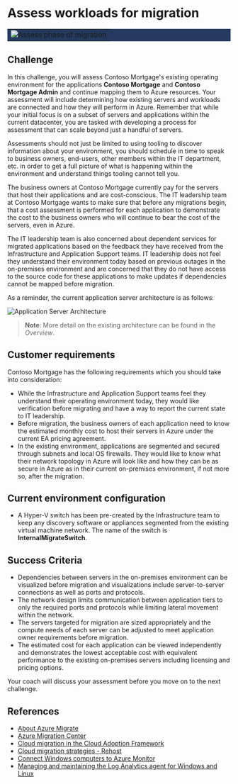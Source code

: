 # Assess workloads for migration

<table style="width: 100%; background-color: #243A5E; text-align: center">
<tr>
<td align="center"><img style="border: 0px" src="images/migrate_header_assess.png" alt="Assess phase of migration" /></td>
</tr>
</table>

## Challenge

In this challenge, you will assess Contoso Mortgage's existing operating environment for the applications **Contoso Mortgage** and **Contoso Mortgage Admin** and continue mapping them to Azure resources. Your assessment will include determining how existing servers and workloads are connected and how they will perform in Azure. Remember that while your initial focus is on a subset of servers and applications within the current datacenter, you are tasked with developing a process for assessment that can scale beyond just a handful of servers.

Assessments should not just be limited to using tooling to discover information about your environment, you should schedule in time to speak to business owners, end-users, other members within the IT department, etc. in order to get a full picture of what is happening within the environment and understand things tooling cannot tell you.

The business owners at Contoso Mortgage currently pay for the servers that host their applications and are cost-conscious. The IT leadership team at Contoso Mortgage wants to make sure that before any migrations begin, that a cost assessment is performed for each application to demonstrate the cost to the business owners who will continue to bear the cost of the servers, even in Azure.

The IT leadership team is also concerned about dependent services for migrated applications based on the feedback they have received from the Infrastructure and Application Support teams. IT leadership does not feel they understand their environment today based on previous outages in the on-premises environment and are concerned that they do not have access to the source code for these applications to make updates if dependencies cannot be mapped before migration.

As a reminder, the current application server architecture is as follows:

![Application Server Architecture](images/application_server_architecture.png)

> **Note**: More detail on the existing architecture can be found in the *Overview*.

## Customer requirements

Contoso Mortgage has the following requirements which you should take into consideration:

* While the Infrastructure and Application Support teams feel they understand their operating environment today, they would like verification before migrating and have a way to report the current state to IT leadership.
* Before migration, the business owners of each application need to know the estimated monthly cost to host their servers in Azure under the current EA pricing agreement.
* In the existing environment, applications are segmented and secured through subnets and local OS firewalls. They would like to know what their network topology in Azure will look like and how they can be as secure in Azure as in their current on-premises environment, if not more so, after the migration.

## Current environment configuration

* A Hyper-V switch has been pre-created by the Infrastructure team to keep any discovery software or appliances segmented from the existing virtual machine network. The name of the switch is **InternalMigrateSwitch**.

## Success Criteria

* Dependencies between servers in the on-premises environment can be visualized before migration and visualizations include server-to-server connections as well as ports and protocols.
* The network design limits communication between application tiers to only the required ports and protocols while limiting lateral movement within the network.
* The servers targeted for migration are sized appropriately and the compute needs of each server can be adjusted to meet application owner requirements before migration.
* The estimated cost for each application can be viewed independently and demonstrates the lowest acceptable cost with equivalent performance to the existing on-premises servers including licensing and pricing options.

Your coach will discuss your assessment before you move on to the next challenge.

## References

* <a href="https://docs.microsoft.com/azure/migrate/migrate-services-overview" target="_blank">About Azure Migrate</a>
* <a href="https://azure.microsoft.com/migration/" target="_blank">Azure Migration Center</a>
* <a href="https://docs.microsoft.com/azure/architecture/cloud-adoption/migrate/" target="_blank">Cloud migration in the Cloud Adoption Framework</a>
* <a href="https://azure.microsoft.com/migration/get-started/#Rehost" target="_blank">Cloud migration strategies - Rehost</a>
* <a href="https://docs.microsoft.com/azure/azure-monitor/platform/agent-windows" target="_blank">Connect Windows computers to Azure Monitor</a>
* <a href="https://docs.microsoft.com/en-us/azure/azure-monitor/agents/agent-manage" target="_blank">Managing and maintaining the Log Analytics agent for Windows and Linux</a>
